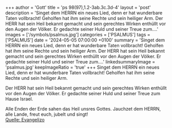 +++
author = 'Gott'
title = 'ps 98(97),1.2-3ab.3c.3d-4'
layout = 'post'
description = 'Singet dem HERRN ein neues Lied,  denn er hat wunderbare Taten vollbracht!  Geholfen hat ihm seine Rechte  und sein heiliger Arm.  Der HERR hat sein Heil bekannt gemacht  und sein gerechtes Wirken enthüllt vor den Augen der Völker. Er gedachte seiner Huld und seiner Treue zum....'
images = ['/symbols/psalmus.jpg']
categories = ['PSALMUS']
tags = ['PSALMUS']
date = '2024-05-05 07:00:00 +0100'
summary = 'Singet dem HERRN ein neues Lied,  denn er hat wunderbare Taten vollbracht!  Geholfen hat ihm seine Rechte  und sein heiliger Arm.  Der HERR hat sein Heil bekannt gemacht  und sein gerechtes Wirken enthüllt vor den Augen der Völker. Er gedachte seiner Huld und seiner Treue zum....'
linkedsummaryImage = 'psalmus.jpg'
keepImageRatio = 'true'
+++
Singet dem HERRN ein neues Lied, 
denn er hat wunderbare Taten vollbracht! 
Geholfen hat ihm seine Rechte 
und sein heiliger Arm.

Der HERR hat sein Heil bekannt gemacht 
und sein gerechtes Wirken enthüllt vor den Augen der Völker.
Er gedachte seiner Huld
und seiner Treue zum Hause Israel.<!--more-->

Alle Enden der Erde
sahen das Heil unsres Gottes.
Jauchzet dem HERRN, alle Lande, 
freut euch, jubelt und singt!<br> [Quelle: Evangelizo](https://evangeliumtagfuertag.org/DE/gospel)